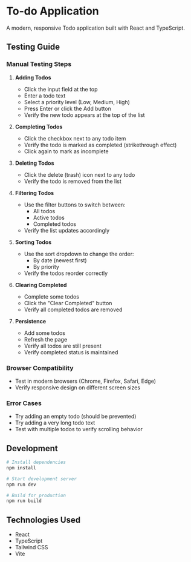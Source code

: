 # To-do Application

A modern, responsive Todo application built with React and TypeScript.

## Testing Guide

### Manual Testing Steps

1. **Adding Todos**
   - Click the input field at the top
   - Enter a todo text
   - Select a priority level (Low, Medium, High)
   - Press Enter or click the Add button
   - Verify the new todo appears at the top of the list

2. **Completing Todos**
   - Click the checkbox next to any todo item
   - Verify the todo is marked as completed (strikethrough effect)
   - Click again to mark as incomplete

3. **Deleting Todos**
   - Click the delete (trash) icon next to any todo
   - Verify the todo is removed from the list

4. **Filtering Todos**
   - Use the filter buttons to switch between:
     - All todos
     - Active todos
     - Completed todos
   - Verify the list updates accordingly

5. **Sorting Todos**
   - Use the sort dropdown to change the order:
     - By date (newest first)
     - By priority
   - Verify the todos reorder correctly

6. **Clearing Completed**
   - Complete some todos
   - Click the "Clear Completed" button
   - Verify all completed todos are removed

7. **Persistence**
   - Add some todos
   - Refresh the page
   - Verify all todos are still present
   - Verify completed status is maintained

### Browser Compatibility
- Test in modern browsers (Chrome, Firefox, Safari, Edge)
- Verify responsive design on different screen sizes

### Error Cases
- Try adding an empty todo (should be prevented)
- Try adding a very long todo text
- Test with multiple todos to verify scrolling behavior

## Development

```bash
# Install dependencies
npm install

# Start development server
npm run dev

# Build for production
npm run build
```

## Technologies Used
- React
- TypeScript
- Tailwind CSS
- Vite 
